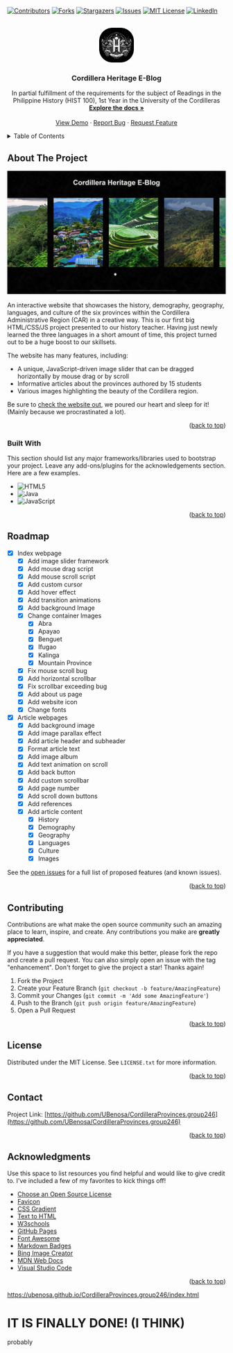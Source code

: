 <a name="readme-top"></a>
[![Contributors][contributors-shield]][contributors-url]
[![Forks][forks-shield]][forks-url]
[![Stargazers][stars-shield]][stars-url]
[![Issues][issues-shield]][issues-url]
[![MIT License][license-shield]][license-url]
[![LinkedIn][linkedin-shield]][linkedin-url]



<!-- PROJECT LOGO -->
<br />
<div align="center">
  <a href="https://github.com/UBenosa/CordilleraProvinces.group246">
    <img src="../Images/Icons/icon.png" alt="Logo" width="80" height="80">
  </a>

  <h3 align="center">Cordillera Heritage E-Blog</h3>

  <p align="center">
    In partial fulfillment of the requirements for the subject of Readings in the Philippine History (HIST 100), 1st Year in the University of the Cordilleras
    <br />
    <a href="https://github.com/UBenosa/CordilleraProvinces.group246/"><strong>Explore the docs »</strong></a>
    <br />
    <br />
    <a href="https://ubenosa.github.io/CordilleraProvinces.group246/index.html">View Demo</a>
    ·
    <a href="https://github.com/UBenosa/CordilleraProvinces.group246/issues">Report Bug</a>
    ·
    <a href="https://github.com/UBenosa/CordilleraProvinces.group246/issues">Request Feature</a>
  </p>
</div>

<details>
  <summary>Table of Contents</summary>
  <ol>
    <li>
      <a href="#about-the-project">About The Project</a>
      <ul>
        <li><a href="#built-with">Built With</a></li>
      </ul>
    </li>
    <li><a href="#roadmap">Roadmap</a></li>
    <li><a href="#contributing">Contributing</a></li>
    <li><a href="#license">License</a></li>
    <li><a href="#contact">Contact</a></li>
    <li><a href="#acknowledgments">Acknowledgments</a></li>
  </ol>
</details>

## About The Project

[![Product Name Screen Shot][product-screenshot]](https://ubenosa.github.io/CordilleraProvinces.group246/index.html)

An interactive website that showcases the history, demography, geography, languages, and culture of the six provinces within the Cordillera Administrative Region (CAR) in a creative way. This is our first big HTML/CSS/JS project presented to our history teacher. Having just newly learned the three languages in a short amount of time, this project turned out to be a huge boost to our skillsets.

The website has many features, including:
* A unique, JavaScript-driven image slider that can be dragged horizontally by mouse drag or by scroll
* Informative articles about the provinces authored by 15 students
* Various images highlighting the beauty of the Cordillera region.

Be sure to [check the website out](https://ubenosa.github.io/CordilleraProvinces.group246/index.html), we poured our heart and sleep for it! (Mainly because we procrastinated a lot).

<p align="right">(<a href="#readme-top">back to top</a>)</p>



### Built With

This section should list any major frameworks/libraries used to bootstrap your project. Leave any add-ons/plugins for the acknowledgements section. Here are a few examples.

* ![HTML5](https://img.shields.io/badge/html5-%23E34F26.svg?style=for-the-badge&logo=html5&logoColor=white)
* ![Java](https://img.shields.io/badge/java-%23ED8B00.svg?style=for-the-badge&logo=openjdk&logoColor=white)
* ![JavaScript](https://img.shields.io/badge/javascript-%23323330.svg?style=for-the-badge&logo=javascript&logoColor=%23F7DF1E)

<p align="right">(<a href="#readme-top">back to top</a>)</p>



<!-- ROADMAP -->
## Roadmap

- [x] Index webpage
    - [x] Add image slider framework
    - [x] Add mouse drag script
    - [x] Add mouse scroll script
    - [x] Add custom cursor
    - [x] Add hover effect
    - [x] Add transition animations
    - [x] Add background Image
    - [x] Change container Images
        - [x] Abra
        - [x] Apayao
        - [x] Benguet
        - [x] Ifugao
        - [x] Kalinga
        - [x] Mountain Province
    - [x] Fix mouse scroll bug
    - [x] Add horizontal scrollbar
    - [x] Fix scrollbar exceeding bug
    - [x] Add about us page
    - [x] Add website icon
    - [x] Change fonts
- [x] Article webpages
    - [x] Add background image
    - [x] Add image parallax effect
    - [x] Add article header and subheader
    - [x] Format article text
    - [x] Add image album
    - [x] Add text animation on scroll
    - [x] Add back button
    - [x] Add custom scrollbar
    - [x] Add page number
    - [x] Add scroll down buttons
    - [x] Add references
    - [X] Add article content
        - [x] History
        - [x] Demography
        - [x] Geography
        - [x] Languages
        - [x] Culture
        - [x] Images

See the [open issues](https://github.com/UBenosa/CordilleraProvinces.group246/issues) for a full list of proposed features (and known issues).

<p align="right">(<a href="#readme-top">back to top</a>)</p>



<!-- CONTRIBUTING -->
## Contributing

Contributions are what make the open source community such an amazing place to learn, inspire, and create. Any contributions you make are **greatly appreciated**.

If you have a suggestion that would make this better, please fork the repo and create a pull request. You can also simply open an issue with the tag "enhancement".
Don't forget to give the project a star! Thanks again!

1. Fork the Project
2. Create your Feature Branch (`git checkout -b feature/AmazingFeature`)
3. Commit your Changes (`git commit -m 'Add some AmazingFeature'`)
4. Push to the Branch (`git push origin feature/AmazingFeature`)
5. Open a Pull Request

<p align="right">(<a href="#readme-top">back to top</a>)</p>



<!-- LICENSE -->
## License

Distributed under the MIT License. See `LICENSE.txt` for more information.

<p align="right">(<a href="#readme-top">back to top</a>)</p>



<!-- CONTACT -->
## Contact

Project Link: [https://github.com/UBenosa/CordilleraProvinces.group246](https://github.com/UBenosa/CordilleraProvinces.group246)

<p align="right">(<a href="#readme-top">back to top</a>)</p>



<!-- ACKNOWLEDGMENTS -->
## Acknowledgments

Use this space to list resources you find helpful and would like to give credit to. I've included a few of my favorites to kick things off!

* [Choose an Open Source License](https://choosealicense.com)
* [Favicon](https://favicon.io/)
* [CSS Gradient](https://cssgradient.io/)
* [Text to HTML](https://www.textfixer.com/html/convert-text-html.php)
* [W3schools](https://www.w3schools.com/)
* [GitHub Pages](https://pages.github.com)
* [Font Awesome](https://fontawesome.com)
* [Markdown Badges](https://shields.io/)
* [Bing Image Creator](https://www.bing.com/create)
* [MDN Web Docs](https://developer.mozilla.org/en-US/)
* [Visual Studio Code](https://code.visualstudio.com/)


<p align="right">(<a href="#readme-top">back to top</a>)</p>


https://ubenosa.github.io/CordilleraProvinces.group246/index.html

# IT IS FINALLY DONE! (I THINK)
probably


<!-- MARKDOWN LINKS & IMAGES -->
[contributors-shield]: https://img.shields.io/github/contributors/UBenosa/CordilleraProvinces.group246.svg?style=for-the-badge
[contributors-url]: https://github.com/UBenosa/CordilleraProvinces.group246/graphs/contributors
[forks-shield]: https://img.shields.io/github/forks/UBenosa/CordilleraProvinces.group246.svg?style=for-the-badge
[forks-url]: https://github.com/UBenosa/CordilleraProvinces.group246/network/members
[stars-shield]: https://img.shields.io/github/stars/UBenosa/CordilleraProvinces.group246.svg?style=for-the-badge
[stars-url]: https://github.com/UBenosa/CordilleraProvinces.group246/stargazers
[issues-shield]: https://img.shields.io/github/issues/UBenosa/CordilleraProvinces.group246.svg?style=for-the-badge
[issues-url]: https://github.com/UBenosa/CordilleraProvinces.group246/issues
[license-shield]: https://img.shields.io/github/license/UBenosa/CordilleraProvinces.group246.svg?style=for-the-badge
[license-url]: https://github.com/UBenosa/CordilleraProvinces.group246/LICENSE.txt
[linkedin-shield]: https://img.shields.io/badge/-LinkedIn-black.svg?style=for-the-badge&logo=linkedin&colorB=555
[linkedin-url]: https://www.linkedin.com/in/zyrus-a27a81219/
[product-screenshot]: Documentation-Images/article-header.jpg

